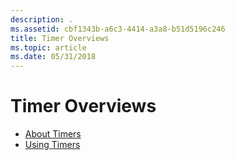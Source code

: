 ```yaml
---
description: .
ms.assetid: cbf1343b-a6c3-4414-a3a8-b51d5196c246
title: Timer Overviews
ms.topic: article
ms.date: 05/31/2018
---
```


# Timer Overviews

-   [About Timers](about-timers.md)
-   [Using Timers](using-timers.md)

 

 



